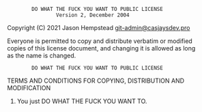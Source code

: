             DO WHAT THE FUCK YOU WANT TO PUBLIC LICENSE  
                    Version 2, December 2004  

 Copyright (C) 2021 Jason Hempstead <git-admin@casjaysdev.pro>  
  
 Everyone is permitted to copy and distribute verbatim or modified  
 copies of this license document, and changing it is allowed as long  
 as the name is changed.  
  
            DO WHAT THE FUCK YOU WANT TO PUBLIC LICENSE  
   TERMS AND CONDITIONS FOR COPYING, DISTRIBUTION AND MODIFICATION  
  
  1. You just DO WHAT THE FUCK YOU WANT TO.  
